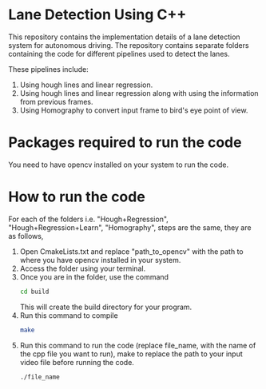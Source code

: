 # Lane Detection Using C++

This repository contains the implementation details of a lane detection system for autonomous driving. The repository contains separate folders containing the code for different pipelines used to detect the lanes. 

These pipelines include:

1. Using hough lines and linear regression.
2. Using hough lines and linear regression along with using the information from previous frames.
3. Using Homography to convert input frame to bird's eye point of view.

# Packages required to run the code 

You need to have opencv installed on your system to run the code. 

# How to run the code

For each of the folders i.e. "Hough+Regression", "Hough+Regression+Learn", "Homography", steps are the same, they are as follows, 

1. Open CmakeLists.txt and replace "path_to_opencv" with the path to where you have opencv installed in your system. 
2. Access the folder using your terminal.
3. Once you are in the folder, use the command
   ```bash
   cd build
   ```
   This will create the build directory for your program.
4. Run this command to compile 
   ```bash
   make
   ```
5. Run this command to run the code (replace file_name, with the name of the cpp file you want to run), make to replace the path to your input video file before running the code.
   ```bash
   ./file_name
   ```



